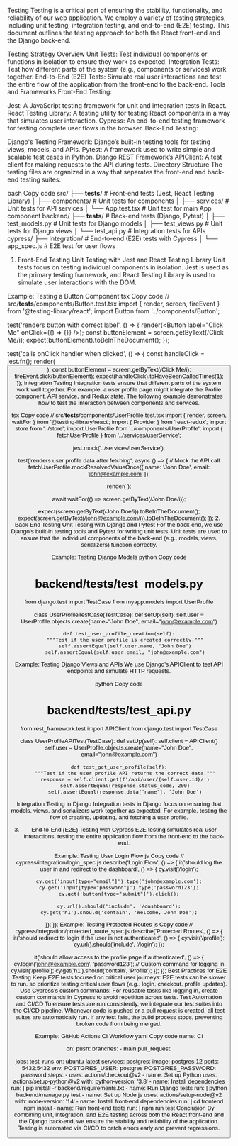 Testing
Testing is a critical part of ensuring the stability, functionality, and reliability of our web application. We employ a variety of testing strategies, including unit testing, integration testing, and end-to-end (E2E) testing. This document outlines the testing approach for both the React front-end and the Django back-end.

Testing Strategy Overview
Unit Tests: Test individual components or functions in isolation to ensure they work as expected.
Integration Tests: Test how different parts of the system (e.g., components or services) work together.
End-to-End (E2E) Tests: Simulate real user interactions and test the entire flow of the application from the front-end to the back-end.
Tools and Frameworks
Front-End Testing:

Jest: A JavaScript testing framework for unit and integration tests in React.
React Testing Library: A testing utility for testing React components in a way that simulates user interaction.
Cypress: An end-to-end testing framework for testing complete user flows in the browser.
Back-End Testing:

Django's Testing Framework: Django’s built-in testing tools for testing views, models, and APIs.
Pytest: A framework used to write simple and scalable test cases in Python.
Django REST Framework’s APIClient: A test client for making requests to the API during tests.
Directory Structure
The testing files are organized in a way that separates the front-end and back-end testing suites:

bash
Copy code
src/
├── __tests__/                  # Front-end tests (Jest, React Testing Library)
│   ├── components/             # Unit tests for components
│   ├── services/               # Unit tests for API services
│   └── App.test.tsx            # Unit test for main App component
backend/
├── __tests__/                  # Back-end tests (Django, Pytest)
│   ├── test_models.py          # Unit tests for Django models
│   ├── test_views.py           # Unit tests for Django views
│   └── test_api.py             # Integration tests for APIs
cypress/
├── integration/                # End-to-end (E2E) tests with Cypress
│   └── app_spec.js             # E2E test for user flows
1. Front-End Testing
Unit Testing with Jest and React Testing Library
Unit tests focus on testing individual components in isolation. Jest is used as the primary testing framework, and React Testing Library is used to simulate user interactions with the DOM.

Example: Testing a Button Component
tsx
Copy code
// src/__tests__/components/Button.test.tsx
import { render, screen, fireEvent } from '@testing-library/react';
import Button from '../components/Button';

test('renders button with correct label', () => {
  render(<Button label="Click Me" onClick={() => {}} />);
  const buttonElement = screen.getByText(/Click Me/i);
  expect(buttonElement).toBeInTheDocument();
});

test('calls onClick handler when clicked', () => {
  const handleClick = jest.fn();
  render(<Button label="Click Me" onClick={handleClick} />);
  const buttonElement = screen.getByText(/Click Me/i);
  fireEvent.click(buttonElement);
  expect(handleClick).toHaveBeenCalledTimes(1);
});
Integration Testing
Integration tests ensure that different parts of the system work well together. For example, a user profile page might integrate the Profile component, API service, and Redux state. The following example demonstrates how to test the interaction between components and services.

tsx
Copy code
// src/__tests__/components/UserProfile.test.tsx
import { render, screen, waitFor } from '@testing-library/react';
import { Provider } from 'react-redux';
import store from '../store';
import UserProfile from '../components/UserProfile';
import { fetchUserProfile } from '../services/userService';

jest.mock('../services/userService');

test('renders user profile data after fetching', async () => {
  // Mock the API call
  fetchUserProfile.mockResolvedValueOnce({ name: 'John Doe', email: 'john@example.com' });

  render(
    <Provider store={store}>
      <UserProfile />
    </Provider>
  );

  await waitFor(() => screen.getByText(/John Doe/i));

  expect(screen.getByText(/John Doe/i)).toBeInTheDocument();
  expect(screen.getByText(/john@example.com/i)).toBeInTheDocument();
});
2. Back-End Testing
Unit Testing with Django and Pytest
For the back-end, we use Django’s built-in testing tools and Pytest for writing unit tests. Unit tests are used to ensure that the individual components of the back-end (e.g., models, views, serializers) function correctly.

Example: Testing Django Models
python
Copy code
# backend/__tests__/test_models.py
from django.test import TestCase
from myapp.models import UserProfile

class UserProfileTestCase(TestCase):
    def setUp(self):
        self.user = UserProfile.objects.create(name="John Doe", email="john@example.com")

    def test_user_profile_creation(self):
        """Test if the user profile is created correctly."""
        self.assertEqual(self.user.name, "John Doe")
        self.assertEqual(self.user.email, "john@example.com")
Example: Testing Django Views and APIs
We use Django’s APIClient to test API endpoints and simulate HTTP requests.

python
Copy code
# backend/__tests__/test_api.py
from rest_framework.test import APIClient
from django.test import TestCase

class UserProfileAPITest(TestCase):
    def setUp(self):
        self.client = APIClient()
        self.user = UserProfile.objects.create(name="John Doe", email="john@example.com")

    def test_get_user_profile(self):
        """Test if the user profile API returns the correct data."""
        response = self.client.get(f'/api/user/{self.user.id}/')
        self.assertEqual(response.status_code, 200)
        self.assertEqual(response.data['name'], 'John Doe')
Integration Testing in Django
Integration tests in Django focus on ensuring that models, views, and serializers work together as expected. For example, testing the flow of creating, updating, and fetching a user profile.

3. End-to-End (E2E) Testing with Cypress
E2E testing simulates real user interactions, testing the entire application flow from the front-end to the back-end.

Example: Testing User Login Flow
js
Copy code
// cypress/integration/login_spec.js
describe('Login Flow', () => {
  it('should log the user in and redirect to the dashboard', () => {
    cy.visit('/login');

    cy.get('input[type="email"]').type('john@example.com');
    cy.get('input[type="password"]').type('password123');
    cy.get('button[type="submit"]').click();

    cy.url().should('include', '/dashboard');
    cy.get('h1').should('contain', 'Welcome, John Doe');
  });
});
Example: Testing Protected Routes
js
Copy code
// cypress/integration/protected_route_spec.js
describe('Protected Routes', () => {
  it('should redirect to login if the user is not authenticated', () => {
    cy.visit('/profile');
    cy.url().should('include', '/login');
  });

  it('should allow access to the profile page if authenticated', () => {
    cy.login('john@example.com', 'password123'); // Custom command for logging in
    cy.visit('/profile');
    cy.get('h1').should('contain', 'Profile');
  });
});
Best Practices for E2E Testing
Keep E2E tests focused on critical user journeys: E2E tests can be slower to run, so prioritize testing critical user flows (e.g., login, checkout, profile updates).
Use Cypress’s custom commands: For reusable tasks like logging in, create custom commands in Cypress to avoid repetition across tests.
Test Automation and CI/CD
To ensure tests are run consistently, we integrate our test suites into the CI/CD pipeline. Whenever code is pushed or a pull request is created, all test suites are automatically run. If any test fails, the build process stops, preventing broken code from being merged.

Example: GitHub Actions CI Workflow
yaml
Copy code
name: CI

on:
  push:
    branches:
      - main
  pull_request:

jobs:
  test:
    runs-on: ubuntu-latest
    services:
      postgres:
        image: postgres:12
        ports:
          - 5432:5432
        env:
          POSTGRES_USER: postgres
          POSTGRES_PASSWORD: password
    steps:
      - uses: actions/checkout@v2
      - name: Set up Python
        uses: actions/setup-python@v2
        with:
          python-version: '3.8'
      - name: Install dependencies
        run: |
          pip install -r backend/requirements.txt
      - name: Run Django tests
        run: |
          python backend/manage.py test
      - name: Set up Node.js
        uses: actions/setup-node@v2
        with:
          node-version: '14'
      - name: Install front-end dependencies
        run: |
          cd frontend
          npm install
      - name: Run front-end tests
        run: |
          npm run test
Conclusion
By combining unit, integration, and E2E testing across both the React front-end and the Django back-end, we ensure the stability and reliability of the application. Testing is automated via CI/CD to catch errors early and prevent regressions.